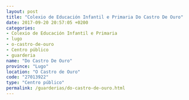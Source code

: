 ```yaml
---
layout: post
title: "Colexio de Educación Infantil e Primaria Do Castro De Ouro"
date: 2017-09-20 20:57:05 +0200
categories:
- Colexio de Educación Infantil e Primaria
- lugo
- o-castro-de-ouro
- Centro público
- guarderia
name: "Do Castro De Ouro"
province: "Lugo"
location: "O Castro de Ouro"
code: "27013922"
type: "Centro público"
permalink: /guarderias/do-castro-de-ouro.html
---
```

